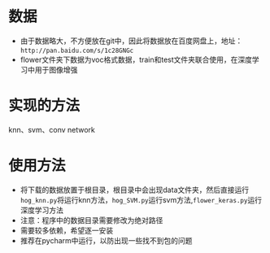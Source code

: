 # 数据
* 由于数据略大，不方便放在git中，因此将数据放在百度网盘上，地址：`http://pan.baidu.com/s/1c28GNGc`
* flower文件夹下数据为voc格式数据，train和test文件夹联合使用，在深度学习中用于图像增强

# 实现的方法
 knn、svm、conv network

# 使用方法
* 将下载的数据放置于根目录，根目录中会出现data文件夹，然后直接运行`hog_knn.py`将运行knn方法，`hog_SVM.py`运行svm方法,`flower_keras.py`运行深度学习方法
* 注意：程序中的数据目录需要修改为绝对路径
* 需要较多依赖，希望逐一安装
* 推荐在pycharm中运行，以防出现一些找不到包的问题
